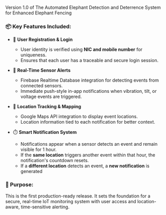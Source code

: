 Version 1.0 of The Automated Elephant Detection and Deterrence System for Enhanced Elephant Fencing

### 📦 Key Features Included:
- 🔐 **User Registration & Login**  
  - User identity is verified using **NIC and mobile number** for uniqueness.
  - Ensures that each user has a traceable and secure login session.

- 📡 **Real-Time Sensor Alerts**  
  - Firebase Realtime Database integration for detecting events from connected sensors.
  - Immediate push-style in-app notifications when vibration, tilt, or voltage events are triggered.

- 📍 **Location Tracking & Mapping**  
  - Google Maps API integration to display event locations.
  - Location information tied to each notification for better context.

- ⏱️ **Smart Notification System**  
  - Notifications appear when a sensor detects an event and remain visible for 1 hour.
  - If the **same location** triggers another event within that hour, the notification's countdown resets.
  - If a **different location** detects an event, a **new notification** is generated

### 🚀 Purpose:
This is the first production-ready release. It sets the foundation for a secure, real-time IoT monitoring system with user access and location-aware, time-sensitive alerting.